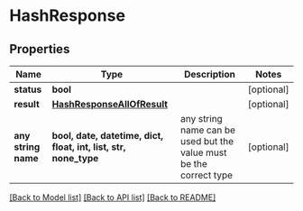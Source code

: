 # HashResponse


## Properties
Name | Type | Description | Notes
------------ | ------------- | ------------- | -------------
**status** | **bool** |  | [optional] 
**result** | [**HashResponseAllOfResult**](HashResponseAllOfResult.md) |  | [optional] 
**any string name** | **bool, date, datetime, dict, float, int, list, str, none_type** | any string name can be used but the value must be the correct type | [optional]

[[Back to Model list]](../README.md#documentation-for-models) [[Back to API list]](../README.md#documentation-for-api-endpoints) [[Back to README]](../README.md)



